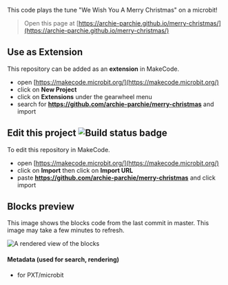 This code plays the tune "We Wish You A Merry Christmas" on a microbit!
> Open this page at [https://archie-parchie.github.io/merry-christmas/](https://archie-parchie.github.io/merry-christmas/)

## Use as Extension

This repository can be added as an **extension** in MakeCode.

* open [https://makecode.microbit.org/](https://makecode.microbit.org/)
* click on **New Project**
* click on **Extensions** under the gearwheel menu
* search for **https://github.com/archie-parchie/merry-christmas** and import

## Edit this project ![Build status badge](https://github.com/archie-parchie/merry-christmas/workflows/MakeCode/badge.svg)

To edit this repository in MakeCode.

* open [https://makecode.microbit.org/](https://makecode.microbit.org/)
* click on **Import** then click on **Import URL**
* paste **https://github.com/archie-parchie/merry-christmas** and click import

## Blocks preview

This image shows the blocks code from the last commit in master.
This image may take a few minutes to refresh.

![A rendered view of the blocks](https://github.com/archie-parchie/merry-christmas/raw/master/.github/makecode/blocks.png)

#### Metadata (used for search, rendering)

* for PXT/microbit
<script src="https://makecode.com/gh-pages-embed.js"></script><script>makeCodeRender("{{ site.makecode.home_url }}", "{{ site.github.owner_name }}/{{ site.github.repository_name }}");</script>
